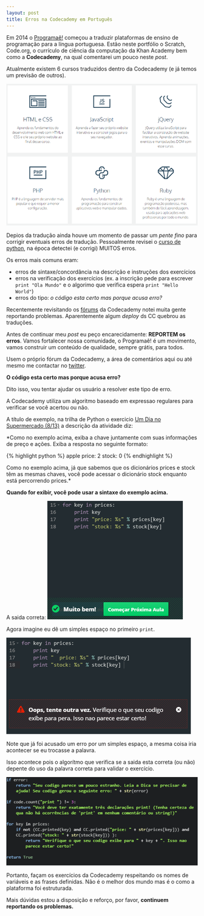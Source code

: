 ```yaml
---
layout: post
title: Erros na Codecademy em Português
---
```


Em 2014 o [Programaê!](http://programae.org.br) começou a traduzir plataformas de ensino de programação para a língua portuguesa. Estão neste portfólio o Scratch, Code.org, o currículo de ciência da computação da Khan Academy bem como a **Codecademy**, na qual comentarei um pouco neste *post*.

Atualmente existem 6 cursos traduzidos dentro da Codecademy (e já temos um previsão de outros).

![](/images/cc_courses.png)

Depios da tradução ainda houve um momento de passar um *pente fino* para corrigir eventuais erros de tradução. Pessoalmente revisei o [curso de python](http://www.codecademy.com/pt-BR/tracks/python), na época detectei (e corrigi) MUITOS erros.

Os erros mais comuns eram:

- erros de sintaxe/concordância na descrição e instruções dos exercícios
- erros na verificação dos exercícios (ex. a inscrição pede para escrever ``print "Ola Mundo"`` e o algorimo que verifica espera ``print "Hello World"``)
- erros do tipo: *o código esta certo mas porque acusa erro?*

Recentemente revisitando os [fórums](http://www.codecademy.com/pt-BR/forums/python-beginner-pt-BR-dbiwk/0) da Codecademy notei muita gente reportando problemas. Aparentemente algum *deploy* ds CC quebrou as traduções.

Antes de continuar meu *post* eu peço encarecidamente: **REPORTEM os erros**.
Vamos fortalecer nossa comunidade, o Programaê! é um movimento, vamos construir um conteúdo de qualidade, sempre grátis, para todos.  

Usem o próprio fórum da Codecademy, a área de comentários aqui ou até mesmo me contactar no [twitter](http://www.twitter.com/maluta).

**O código esta certo mas porque acusa erro?**

Dito isso, vou tentar ajudar os usuário a resolver este tipo de erro.

A Codecademy utiliza um algoritmo baseado em expressao regulares para verificar se você acertou ou não.

A título de exemplo, na trilha de Python o exercicio [Um Dia no Supermercado (8/13)](http://www.codecademy.com/pt-BR/courses/python-beginner-pt-BR-dbiwk/1/3?curriculum_id=53594ed4fed2a85327000001) a descrição da atividade diz:

*Como no exemplo acima, exiba a chave juntamente com suas informações de preço e ações. Exiba a resposta no seguinte formato:

{% highlight python %}
  apple
  price: 2
  stock: 0
{% endhighlight %}

Como no exemplo acima, já que sabemos que os dicionários prices e stock têm as mesmas chaves, você pode acessar o dicionário stock enquanto está percorrendo prices.*

**Quando for exibir, você pode usar a sintaxe do exemplo acima.**

A saida correta:
![](/images/cc.png)

Agora imagine eu dê um simples espaço no primeiro ``print``.

![](/images/cc1.png)

Note que já foi acusado um erro por um simples espaço, a mesma coisa iria acontecer se eu trocasse a palavra.

Isso acontece pois o algorítmo que verifica se a saida esta correta (ou não) depente do uso da palavra correta para validar o exercício.

![](/images/cc2.png)


Portanto, façam os exercícios da Codecademy respeitando os nomes de variáveis e as frases definidas. Não é o melhor dos mundo mas é o como a plataforma foi estruturada.

Mais dúvidas estou a disposição e reforço, por favor, **continuem reportando os problemas.**

